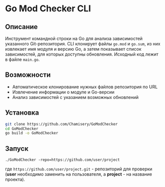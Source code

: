 # Go Mod Checker CLI

## Описание

Инструмент командной строки на Go для анализа зависимостей указанного Git-репозитория. 
CLI клонирует файлы `go.mod` и `go.sum`, из них извлекает имя модуля и версию Go, 
а затем показывает список зависимостей, для которых доступны обновления. Исходный код лежит в файле `main.go`.

## Возможности

- Автоматическое клонирование нужных файлов репозитория по URL
- Извлечение информации о модуле и Go-версии
- Анализ зависимостей с указанием возможных обновлений

## Установка

```bash
git clone https://github.com/Chamisery/GoModChecker
cd GoModChecker
go build -o GoModChecker
```

## Запуск

```bach
./GoModChecker -repo=https://github.com/user/project
```
где `https://github.com/user/project.git` - репозиторий для проверки (**user** необходимо заменить на пользователя, а **project** - на название проекта).
